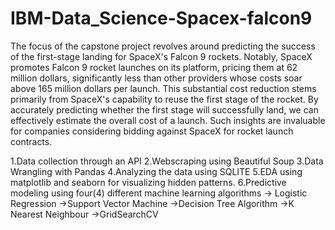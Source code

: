 # IBM-Data_Science-Spacex-falcon9
The focus of the capstone project revolves around predicting the success of the first-stage landing for SpaceX's Falcon 9 rockets. Notably, SpaceX promotes Falcon 9 rocket launches on its platform, pricing them at 62 million dollars, significantly less than other providers whose costs soar above 165 million dollars per launch. This substantial cost reduction stems primarily from SpaceX's capability to reuse the first stage of the rocket. By accurately predicting whether the first stage will successfully land, we can effectively estimate the overall cost of a launch. Such insights are invaluable for companies considering bidding against SpaceX for rocket launch contracts.


1.Data collection through an API
2.Webscraping using Beautiful Soup
3.Data Wrangling with Pandas
4.Analyzing the data using SQLITE
5.EDA using matplotlib and seaborn for visualizing hidden patterns.
6.Predictive modeling using four(4) different machine learning algorithms
    -> Logistic Regression
    ->Support Vector Machine
    ->Decision Tree Algorithm
    ->K Nearest Neighbour
    ->GridSearchCV
